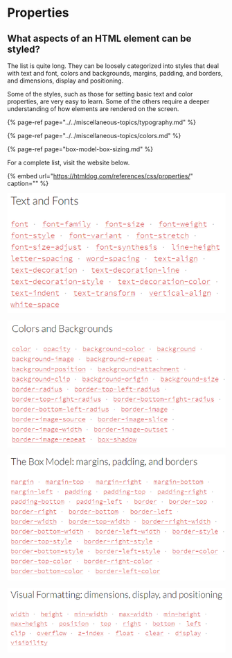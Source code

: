 # Properties

## What aspects of an HTML element can be styled?

The list is quite long. They can be loosely categorized into styles that deal with text and font, colors and backgrounds, margins, padding, and borders, and dimensions, display and positioning.

Some of the styles, such as those for setting basic text and color properties, are very easy to learn. Some of the others require a deeper understanding of how elements are rendered on the screen.

{% page-ref page="../../miscellaneous-topics/typography.md" %}

{% page-ref page="../../miscellaneous-topics/colors.md" %}

{% page-ref page="box-model-box-sizing.md" %}

For a complete list, visit the website below.

{% embed url="https://htmldog.com/references/css/properties/" caption="" %}

![](../../.gitbook/assets/image%20%28226%29.png)

![](../../.gitbook/assets/image%20%28240%29.png)

![](../../.gitbook/assets/image%20%28215%29.png)

![](../../.gitbook/assets/image%20%28276%29.png)

